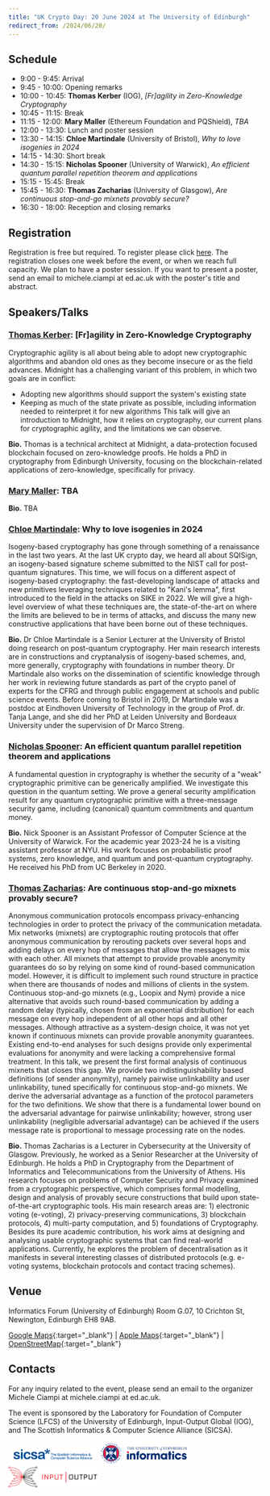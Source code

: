 ```yaml
---
title: "UK Crypto Day: 20 June 2024 at The University of Edinburgh"
redirect_from: /2024/06/20/
---
```


## Schedule

-  9:00 -  9:45:	Arrival
-  9:45 - 10:00:	Opening remarks	
- 10:00 - 10:45:	**Thomas Kerber** (IOG), *[Fr]agility in Zero-Knowledge Cryptography*
- 10:45 - 11:15:	Break	
- 11:15 - 12:00:	**Mary Maller** (Ethereum Foundation and PQShield), *TBA*
- 12:00 - 13:30:	Lunch	and poster session
- 13:30 - 14:15:	**Chloe Martindale** (University of Bristol), *Why to love isogenies in 2024*
- 14:15 - 14:30:	Short break	
- 14:30 - 15:15:	**Nicholas Spooner** (University of Warwick), *An efficient quantum parallel repetition theorem and applications*
- 15:15 - 15:45:	Break	
- 15:45 - 16:30:	**Thomas Zacharias** (University of Glasgow), *Are continuous stop-and-go mixnets provably secure?*
- 16:30 - 18:00:	Reception and closing remarks	

## Registration

Registration is free but required. To register please click [here](https://www.eventbrite.com/e/880829313187?aff=oddtdtcreator). The registration closes one week before the event, or when we reach full capacity.
We plan to have a poster session. If you want to present a poster, send an email to michele.ciampi at ed.ac.uk with the poster's title and abstract.

## Speakers/Talks

### [Thomas Kerber](https://iohk.io/en/research/library/authors/thomas-kerber/): [Fr]agility in Zero-Knowledge Cryptography

Cryptographic agility is all about being able to adopt new cryptographic algorithms and abandon old ones as they become insecure or as the field advances. Midnight has a challenging variant of this problem, in which two goals are in conflict:
- Adopting new algorithms should support the system's existing state
- Keeping as much of the state private as possible, including information needed to reinterpret it for new algorithms
This talk will give an introduction to Midnight, how it relies on cryptography, our current plans for cryptographic agility, and the limitations we can observe.

**Bio.** Thomas is a technical architect at Midnight, a data-protection focused blockchain focused on zero-knowledge proofs. He holds a PhD in cryptography from Edinburgh University, focusing on the blockchain-related applications of zero-knowledge, specifically for privacy.

### [Mary Maller](https://www.marymaller.com/): TBA

**Bio.** TBA

### [Chloe Martindale](https://www.martindale.info/): Why to love isogenies in 2024

Isogeny-based cryptography has gone through something of a renaissance in the last two years. At the last UK crypto day, we heard all about SQISign, an isogeny-based signature scheme submitted to the NIST call for post-quantum signatures. This time, we will focus on a different aspect of isogeny-based cryptography: the fast-developing landscape of attacks and new primitives leveraging techniques related to "Kani's lemma", first introduced to the field in the attacks on SIKE in 2022. We will give a high-level overview of what these techniques are, the state-of-the-art on where the limits are believed to be in terms of attacks, and discuss the many new constructive applications that have been borne out of these techniques.

**Bio.** Dr Chloe Martindale is a Senior Lecturer at the University of Bristol doing research on post-quantum cryptography. Her main research interests are in constructions and cryptanalysis of isogeny-based schemes, and, more generally, cryptography with foundations in number theory. Dr Martindale also works on the dissemination of scientific knowledge through her work in reviewing future standards as part of the crypto panel of experts for the CFRG and through public engagement at schools and public science events. Before coming to Bristol in 2019, Dr Martindale was a postdoc at Eindhoven University of Technology in the group of Prof. dr. Tanja Lange, and she did her PhD at Leiden University and Bordeaux University under the supervision of Dr Marco Streng.

### [Nicholas Spooner](https://spooner.cc/): An efficient quantum parallel repetition theorem and applications

A fundamental question in cryptography is whether the security of a "weak" cryptographic primitive can be generically amplified. We investigate this question in the quantum setting. We prove a general security amplification result for any quantum cryptographic primitive with a three-message security game, including (canonical) quantum commitments and quantum money.

**Bio.** Nick Spooner is an Assistant Professor of Computer Science at the University of Warwick. For the academic year 2023-24 he is a visiting assistant professor at NYU. His work focuses on probabilistic proof systems, zero knowledge, and quantum and post-quantum cryptography. He received his PhD from UC Berkeley in 2020.

### [Thomas Zacharias](https://www.gla.ac.uk/schools/computing/staff/thomaszacharias/): Are continuous stop-and-go mixnets provably secure?

Anonymous communication protocols encompass privacy-enhancing technologies in order to protect the privacy of the communication metadata. Mix networks (mixnets) are cryptographic routing protocols that offer anonymous communication by rerouting packets over several hops and adding delays on every hop of messages that allow the messages to mix with each other. All mixnets that attempt to provide provable anonymity guarantees do so by relying on some kind of round-based communication model. However, it is difficult to implement such round structure in practice when there are thousands of nodes and millions of clients in the system.
Continuous stop-and-go mixnets (e.g., Loopix and Nym) provide a nice alternative that avoids such round-based communication by adding a random delay (typically, chosen from an exponential distribution) for each message on every hop independent of all other hops and all other messages. Although attractive as a system-design choice, it was not yet known if continuous mixnets can provide provable anonymity guarantees. Existing end-to-end analyses for such designs provide only experimental evaluations for anonymity and were lacking a comprehensive formal treatment.
In this talk, we present the first formal analysis of continuous mixnets that closes this gap. We provide two indistinguishability based definitions (of sender anonymity), namely pairwise unlinkability and user unlinkability, tuned specifically for continuous stop-and-go mixnets. We derive the adversarial advantage as a function of the protocol parameters for the two definitions. We show that there is a fundamental lower bound on the adversarial advantage for pairwise unlinkability; however, strong user unlinkability (negligible adversarial advantage) can be achieved if the users message rate is proportional to message processing rate on the nodes.

**Bio.** Thomas Zacharias is a Lecturer in Cybersecurity at the University of Glasgow. Previously, he worked as a Senior Researcher at the University of Edinburgh. He holds a PhD in Cryptography from the Department of Informatics and Telecommunications from the University of Athens. His research focuses on problems of Computer Security and Privacy examined from a cryptographic perspective, which comprises formal modelling, design and analysis of provably secure constructions that build upon state-of-the-art cryptographic tools. His main research areas are: 1) electronic voting (e-voting), 2) privacy-preserving communications, 3) blockchain protocols, 4) multi-party computation, and 5) foundations of Cryptography. Besides its pure academic contribution, his work aims at designing and analysing usable cryptographic systems that can find real-world applications. Currently, he explores the problem of decentralisation as it manifests in several interesting classes of distributed protocols (e.g. e-voting systems, blockchain protocols and contact tracing schemes).


## Venue

Informatics Forum (University of Edinburgh) Room G.07, 10 Crichton St, Newington, Edinburgh EH8 9AB.

[Google Maps](https://maps.app.goo.gl/MYxcuMfx51DxM4hBA){:target="_blank"} &#124; [Apple Maps](https://maps.apple.com/?address=10%20Crichton%20St,%20Edinburgh,%20EH8%209AB,%20Scotland&auid=17327607979603908319&ll=55.944703,-3.187417&lsp=9902&q=Informatics%20Forum){:target="_blank"} &#124; [OpenStreetMap](https://www.openstreetmap.org/way/23046723){:target="_blank"}

## Contacts

For any inquiry related to the event, please send an email to the organizer Michele Ciampi at michele.ciampi at ed.ac.uk.

The event is sponsored by the Laboratory for Foundation of Computer Science (LFCS) of the University of Edinburgh, Input-Output Global (IOG), and The Scottish Informatics & Computer Science Alliance (SICSA).

<img src="/static/sicsa.jpg" width="35%">
<img src="/static/lfcs.jpg" width="35%">
<img src="/static/iog.png" width="35%">


